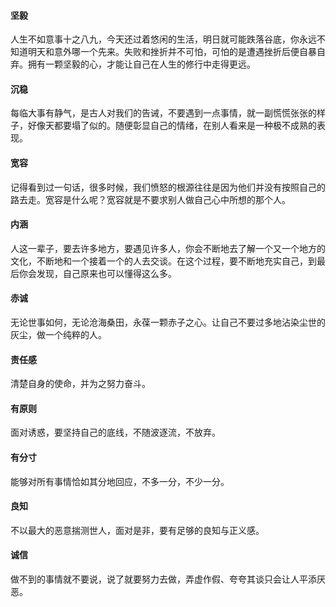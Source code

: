 #### 坚毅
人生不如意事十之八九，今天还过着悠闲的生活，明日就可能跌落谷底，你永远不知道明天和意外哪一个先来。失败和挫折并不可怕，可怕的是遭遇挫折后便自暴自弃。拥有一颗坚毅的心，才能让自己在人生的修行中走得更远。

#### 沉稳
每临大事有静气，是古人对我们的告诫，不要遇到一点事情，就一副慌慌张张的样子，好像天都要塌了似的。随便彰显自己的情绪，在别人看来是一种极不成熟的表现。

#### 宽容
记得看到过一句话，很多时候，我们愤怒的根源往往是因为他们并没有按照自己的路去走。宽容是什么呢？宽容就是不要求别人做自己心中所想的那个人。

#### 内涵
人这一辈子，要去许多地方，要遇见许多人，你会不断地去了解一个又一个地方的文化，不断地和一个接着一个的人去交谈。在这个过程，要不断地充实自己，到最后你会发现，自己原来也可以懂得这么多。

#### 赤诚
无论世事如何，无论沧海桑田，永葆一颗赤子之心。让自己不要过多地沾染尘世的灰尘，做一个纯粹的人。

#### 责任感
清楚自身的使命，并为之努力奋斗。

#### 有原则
面对诱惑，要坚持自己的底线，不随波逐流，不放弃。

#### 有分寸
能够对所有事情恰如其分地回应，不多一分，不少一分。

#### 良知
不以最大的恶意揣测世人，面对是非，要有足够的良知与正义感。

#### 诚信
做不到的事情就不要说，说了就要努力去做，弄虚作假、夸夸其谈只会让人平添厌恶。